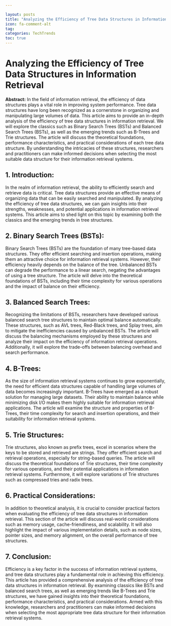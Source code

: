 ```yaml
---

layout: posts
title: "Analyzing the Efficiency of Tree Data Structures in Information Retrieval"
icon: fa-comment-alt
tag:      
categories: TechTrends
toc: true
---
```




# Analyzing the Efficiency of Tree Data Structures in Information Retrieval

**Abstract:**
In the field of information retrieval, the efficiency of data structures plays a vital role in improving system performance. Tree data structures have long been recognized as a cornerstone in organizing and manipulating large volumes of data. This article aims to provide an in-depth analysis of the efficiency of tree data structures in information retrieval. We will explore the classics such as Binary Search Trees (BSTs) and Balanced Search Trees (BSTs), as well as the emerging trends such as B-Trees and Trie structures. The article will discuss the theoretical foundations, performance characteristics, and practical considerations of each tree data structure. By understanding the intricacies of these structures, researchers and practitioners can make informed decisions when selecting the most suitable data structure for their information retrieval systems.

## 1. Introduction:
In the realm of information retrieval, the ability to efficiently search and retrieve data is critical. Tree data structures provide an effective means of organizing data that can be easily searched and manipulated. By analyzing the efficiency of tree data structures, we can gain insights into their strengths, weaknesses, and potential applications in information retrieval systems. This article aims to shed light on this topic by examining both the classics and the emerging trends in tree structures.

## 2. Binary Search Trees (BSTs):
Binary Search Trees (BSTs) are the foundation of many tree-based data structures. They offer efficient searching and insertion operations, making them an attractive choice for information retrieval systems. However, their efficiency heavily depends on the balance of the tree. Unbalanced BSTs can degrade the performance to a linear search, negating the advantages of using a tree structure. The article will delve into the theoretical foundations of BSTs, including their time complexity for various operations and the impact of balance on their efficiency.

## 3. Balanced Search Trees:
Recognizing the limitations of BSTs, researchers have developed various balanced search tree structures to maintain optimal balance automatically. These structures, such as AVL trees, Red-Black trees, and Splay trees, aim to mitigate the inefficiencies caused by unbalanced BSTs. The article will discuss the balancing mechanisms employed by these structures and analyze their impact on the efficiency of information retrieval operations. Additionally, it will explore the trade-offs between balancing overhead and search performance.

## 4. B-Trees:
As the size of information retrieval systems continues to grow exponentially, the need for efficient data structures capable of handling large volumes of data becomes increasingly important. B-Trees have emerged as a robust solution for managing large datasets. Their ability to maintain balance while minimizing disk I/O makes them highly suitable for information retrieval applications. The article will examine the structure and properties of B-Trees, their time complexity for search and insertion operations, and their suitability for information retrieval systems.

## 5. Trie Structures:
Trie structures, also known as prefix trees, excel in scenarios where the keys to be stored and retrieved are strings. They offer efficient search and retrieval operations, especially for string-based queries. The article will discuss the theoretical foundations of Trie structures, their time complexity for various operations, and their potential applications in information retrieval systems. Furthermore, it will explore variations of Trie structures such as compressed tries and radix trees.

## 6. Practical Considerations:
In addition to theoretical analysis, it is crucial to consider practical factors when evaluating the efficiency of tree data structures in information retrieval. This section of the article will discuss real-world considerations such as memory usage, cache-friendliness, and scalability. It will also highlight the impact of various implementation details, such as node sizes, pointer sizes, and memory alignment, on the overall performance of tree structures.

## 7. Conclusion:
Efficiency is a key factor in the success of information retrieval systems, and tree data structures play a fundamental role in achieving this efficiency. This article has provided a comprehensive analysis of the efficiency of tree data structures in information retrieval. By examining classics like BSTs and balanced search trees, as well as emerging trends like B-Trees and Trie structures, we have gained insights into their theoretical foundations, performance characteristics, and practical considerations. Armed with this knowledge, researchers and practitioners can make informed decisions when selecting the most appropriate tree data structure for their information retrieval systems.